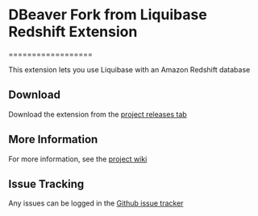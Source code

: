 # DBeaver Fork from Liquibase Redshift Extension
==================

This extension lets you use Liquibase with an Amazon Redshift database

## Download

Download the extension from the [project releases tab](https://github.com/liquibase/liquibase-redshift/releases)

## More Information

For more information, see the [project wiki](https://github.com/liquibase/liquibase-redshift/wiki/)

## Issue Tracking

Any issues can be logged in the [Github issue tracker](https://github.com/liquibase/liquibase-redshift/issues)
